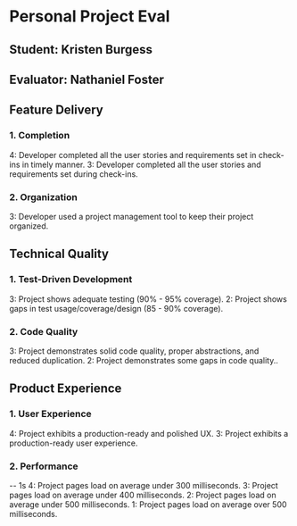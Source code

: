 # Personal Project Eval

## Student: Kristen Burgess
## Evaluator: Nathaniel Foster

## Feature Delivery

### 1. Completion

4: Developer completed all the user stories and requirements set in check-ins in timely manner.
3: Developer completed all the user stories and requirements set during check-ins.

### 2. Organization

3: Developer used a project management tool to keep their project organized.


## Technical Quality

### 1. Test-Driven Development
3: Project shows adequate testing (90% - 95% coverage).
2: Project shows gaps in test usage/coverage/design (85 - 90% coverage).


### 2. Code Quality
3: Project demonstrates solid code quality, proper abstractions, and reduced duplication.
2: Project demonstrates some gaps in code quality..


## Product Experience

### 1. User Experience

4: Project exhibits a production-ready and polished UX.
3: Project exhibits a production-ready user experience.

### 2. Performance
-- 1s
4: Project pages load on average under 300 milliseconds.
3: Project pages load on average under 400 milliseconds.
2: Project pages load on average under 500 milliseconds.
1: Project pages load on average over 500 milliseconds.
